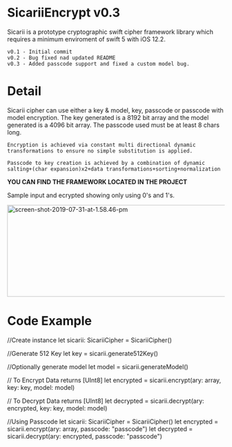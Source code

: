 # SicariiEncrypt v0.3
Sicarii is a prototype cryptographic swift cipher framework library which requires a minimum enviroment of swift 5 with iOS 12.2.

    v0.1 - Initial commit
    v0.2 - Bug fixed nad updated README
    v0.3 - Added passcode support and fixed a custom model bug.

# Detail
Sicarii cipher can use either a key & model, key, passcode or passcode with model encryption. The key generated is a 8192 bit array and the model generated is a 4096 bit array. The passcode used must be at least 8 chars long.

    Encryption is achieved via constant multi directional dynamic transformations to ensure no simple substitution is applied.
    
    Passcode to key creation is achieved by a combination of dynamic salting+(char expansion)x2+data transformations+sorting+normalization


**YOU CAN FIND THE FRAMEWORK LOCATED IN THE PROJECT**

Sample input and ecrypted showing only using 0's and 1's.

<img src="https://thomaslockblog.files.wordpress.com/2019/07/screen-shot-2019-07-31-at-1.58.46-pm.png" alt="screen-shot-2019-07-31-at-1.58.46-pm" width="718" height="213" />

# Code Example

//Create instance
let sicarii: SicariiCipher = SicariiCipher()

//Generate 512 Key
let key = sicarii.generate512Key()

//Optionally generate model
let model = sicarii.generateModel()

// To Encrypt Data returns [UInt8]
let encrypted = sicarii.encrypt(ary: array, key: key, model: model)

// To Decrypt Data returns [UInt8]
let decrypted = sicarii.decrypt(ary: encrypted, key: key, model: model)

//Using Passcode
let sicarii: SicariiCipher = SicariiCipher()
let encrypted = sicarii.encrypt(ary: array, passcode: "passcode")
let decrypted = sicarii.decrypt(ary: encrypted, passcode: "passcode")
